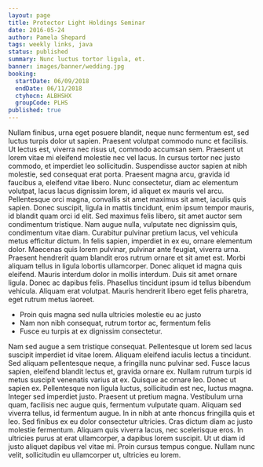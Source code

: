 ```yaml
---
layout: page
title: Protector Light Holdings Seminar
date: 2016-05-24
author: Pamela Shepard
tags: weekly links, java
status: published
summary: Nunc luctus tortor ligula, et.
banner: images/banner/wedding.jpg
booking:
  startDate: 06/09/2018
  endDate: 06/11/2018
  ctyhocn: ALBHSHX
  groupCode: PLHS
published: true
---
```

Nullam finibus, urna eget posuere blandit, neque nunc fermentum est, sed luctus turpis dolor ut sapien. Praesent volutpat commodo nunc et facilisis. Ut lectus est, viverra nec risus ut, commodo accumsan sem. Praesent ut lorem vitae mi eleifend molestie nec vel lacus. In cursus tortor nec justo commodo, et imperdiet leo sollicitudin. Suspendisse auctor sapien at nibh molestie, sed consequat erat porta. Praesent magna arcu, gravida id faucibus a, eleifend vitae libero. Nunc consectetur, diam ac elementum volutpat, lacus lacus dignissim lorem, id aliquet ex mauris vel arcu. Pellentesque orci magna, convallis sit amet maximus sit amet, iaculis quis sapien. Donec suscipit, ligula in mattis tincidunt, enim ipsum tempor mauris, id blandit quam orci id elit. Sed maximus felis libero, sit amet auctor sem condimentum tristique. Nam augue nulla, vulputate nec dignissim quis, condimentum vitae diam.
Curabitur pulvinar pretium lacus, vel vehicula metus efficitur dictum. In felis sapien, imperdiet in ex eu, ornare elementum dolor. Maecenas quis lorem pulvinar, pulvinar ante feugiat, viverra urna. Praesent hendrerit quam blandit eros rutrum ornare et sit amet est. Morbi aliquam tellus in ligula lobortis ullamcorper. Donec aliquet id magna quis eleifend. Mauris interdum dolor in mollis interdum. Duis sit amet ornare ligula. Donec ac dapibus felis. Phasellus tincidunt ipsum id tellus bibendum vehicula. Aliquam erat volutpat. Mauris hendrerit libero eget felis pharetra, eget rutrum metus laoreet.

* Proin quis magna sed nulla ultricies molestie eu ac justo
* Nam non nibh consequat, rutrum tortor ac, fermentum felis
* Fusce eu turpis at ex dignissim consectetur.

Nam sed augue a sem tristique consequat. Pellentesque ut lorem sed lacus suscipit imperdiet id vitae lorem. Aliquam eleifend iaculis lectus a tincidunt. Sed aliquam pellentesque neque, a fringilla nunc pulvinar sed. Fusce lacus sapien, eleifend blandit lectus et, gravida ornare ex. Nullam rutrum turpis id metus suscipit venenatis varius at ex. Quisque ac ornare leo. Donec ut sapien ex. Pellentesque non ligula luctus, sollicitudin est nec, luctus magna. Integer sed imperdiet justo. Praesent ut pretium magna. Vestibulum urna quam, facilisis nec augue quis, fermentum vulputate quam. Aliquam sed viverra tellus, id fermentum augue. In in nibh at ante rhoncus fringilla quis et leo.
Sed finibus ex eu dolor consectetur ultricies. Cras dictum diam ac justo molestie fermentum. Aliquam quis viverra lacus, nec scelerisque eros. In ultricies purus at erat ullamcorper, a dapibus lorem suscipit. Ut ut diam id justo aliquet dapibus vel vitae mi. Proin cursus tempus congue. Nullam nunc velit, sollicitudin eu ullamcorper ut, ultricies eu lorem.
